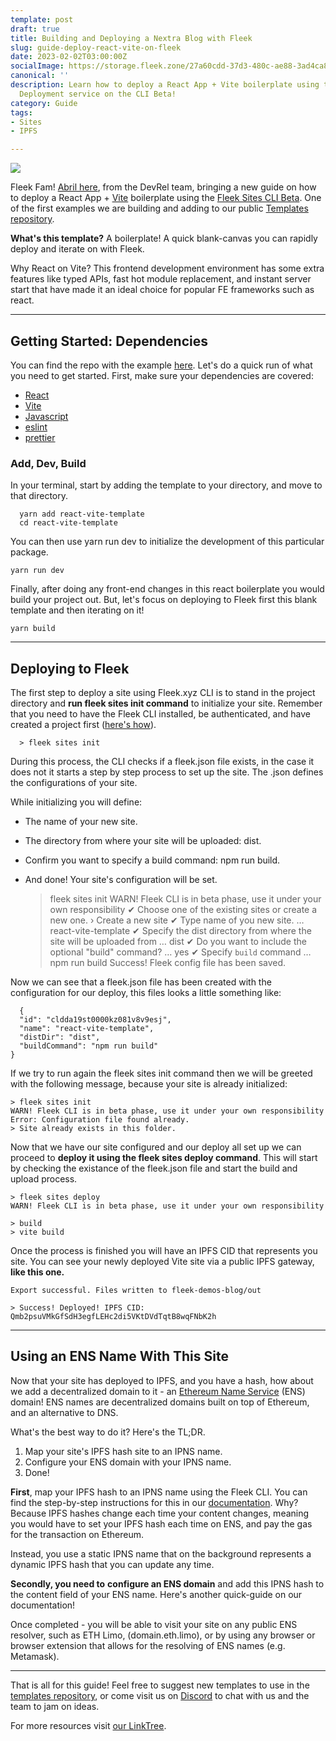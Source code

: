 ```yaml
---
template: post
draft: true
title: Building and Deploying a Nextra Blog with Fleek
slug: guide-deploy-react-vite-on-fleek
date: 2023-02-02T03:00:00Z
socialImage: https://storage.fleek.zone/27a60cdd-37d3-480c-ae88-3ad4ca886b13-bucket/imgs/215173844-c43adf85-963a-4f5f-9645-812df067ce9f.png
canonical: ''
description: Learn how to deploy a React App + Vite boilerplate using the Fleek Sites
  Deployment service on the CLI Beta!
category: Guide
tags:
- Sites
- IPFS

---
```

![](https://storage.fleek.zone/27a60cdd-37d3-480c-ae88-3ad4ca886b13-bucket/imgs/215173844-c43adf85-963a-4f5f-9645-812df067ce9f.png)

Fleek Fam! [Abril here](https://twitter.com/abruzuc), from the DevRel team, bringing a new guide on how to deploy a React App + [Vite](https://vitejs.dev/) boilerplate using the [Fleek Sites CLI Beta](https://docs.fleek.xyz/). One of the first examples we are building and adding to our public [Templates repository](https://github.com/fleekxyz/templates).

**What's this template?** A boilerplate! A quick blank-canvas you can rapidly deploy and iterate on with Fleek.

Why React on Vite? This frontend development environment has some extra features like typed APIs, fast hot module replacement, and instant server start that have made it an ideal choice for popular FE frameworks such as react.

***

## Getting Started: Dependencies

You can find the repo with the example [here](https://github.com/fleekxyz/templates/tree/main/boilerplates/react-vite-template). Let's do a quick run of what you need to get started. First, make sure your dependencies are covered:

* [React](https://reactjs.org/)
* [Vite](https://vitejs.dev/)
* [Javascript](https://www.javascript.com/)
* [eslint](https://www.npmjs.com/package/eslint)
* [prettier](https://prettier.io/)

### Add, Dev, Build

In your terminal, start by adding the template to your directory, and move to that directory.

      yarn add react-vite-template
      cd react-vite-template

You can then use yarn run dev to initialize the development of this particular package.

    yarn run dev

Finally, after doing any front-end changes in this react boilerplate you would build your project out. But, let's focus on deploying to Fleek first this blank template and then iterating on it!

    yarn build

***

## Deploying to Fleek

The first step to deploy a site using Fleek.xyz CLI is to stand in the project directory and **run fleek sites init command** to initialize your site. Remember that you need to have the Fleek CLI installed, be authenticated, and have created a project first ([here's how](https://docs.fleek.xyz/getting-started/cli/)).

      > fleek sites init

During this process, the CLI checks if a fleek.json file exists, in the case it does not it starts a step by step process to set up the site. The .json defines the configurations of your site.

While initializing you will define:

* The name of your new site.
* The directory from where your site will be uploaded: dist.
* Confirm you want to specify a build command: npm run build.
* And done! Your site's configuration will be set.

    > fleek sites init
    WARN! Fleek CLI is in beta phase, use it under your own responsibility
    ✔ Choose one of the existing sites or create a new one. › Create a new site
    ✔ Type name of you new site. … react-vite-template
    ✔ Specify the dist directory from where the site will be uploaded from … dist
    ✔ Do you want to include the optional "build" command? … yes
    ✔ Specify `build` command … npm run build
    > Success! Fleek config file has been saved.

Now we can see that a fleek.json file has been created with the configuration for our deploy, this files looks a little something like:

      {
      "id": "cldda19st0000kz081v8v9esj",
      "name": "react-vite-template",
      "distDir": "dist",
      "buildCommand": "npm run build"
    }

If we try to run again the fleek sites init command then we will be greeted with the following message, because your site is already initialized:

    > fleek sites init
    WARN! Fleek CLI is in beta phase, use it under your own responsibility
    Error: Configuration file found already.
    > Site already exists in this folder.

Now that we have our site configured and our deploy all set up we can proceed to **deploy it using the fleek sites deploy command**. This will start by checking the existance of the fleek.json file and start the build and upload process.

    > fleek sites deploy
    WARN! Fleek CLI is in beta phase, use it under your own responsibility
     
    > build
    > vite build

Once the process is finished you will have an IPFS CID that represents you site. You can see your newly deployed Vite site via a public IPFS gateway, **like this one.**

    Export successful. Files written to fleek-demos-blog/out
     
    > Success! Deployed! IPFS CID: Qmb2psuVMkGfSdH3egfLEHc2di5VKtDVdTqtB8wqFNbK2h

***

## Using an ENS Name With This Site

Now that your site has deployed to IPFS, and you have a hash, how about we add a decentralized domain to it - an [Ethereum Name Service](https://ens.domains/) (ENS) domain! ENS names are decentralized domains built on top of Ethereum, and an alternative to DNS.

What's the best way to do it? Here's the TL;DR.

1. Map your site's IPFS hash site to an IPNS name.
2. Configure your ENS domain with your IPNS name.
3. Done!

**First**, map your IPFS hash to an IPNS name using the Fleek CLI. You can find the step-by-step instructions for this in our [documentation](https://docs.fleek.xyz/services/ipns/). Why? Because IPFS hashes change each time your content changes, meaning you would have to set your IPFS hash each time on ENS, and pay the gas for the transaction on Ethereum. 

Instead, you use a static IPNS name that on the background represents a dynamic IPFS hash that you can update any time.

**Secondly, you need to** **configure an ENS domain** and add this IPNS hash to the content field of your ENS name. Here's another quick-guide on our documentation!

Once completed - you will be able to visit your site on any public ENS resolver, such as ETH Limo, (domain.eth.limo), or by using any browser or browser extension that allows for the resolving of ENS names (e.g. Metamask).

***

That is all for this guide! Feel free to suggest new templates to use in the [templates repository](https://github.com/fleekxyz/templates/), or come visit us on [Discord](https://discord.gg/fleekxyz) to chat with us and the team to jam on ideas.

For more resources visit [our LinkTree](https://linktr.ee/fleek).
